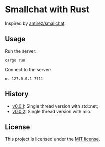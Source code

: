 # Smallchat with Rust

Inspired by [antirez/smallchat][smallchat].

## Usage

Run the server:
```shell
cargo run
```

Connect to the server:
```shell
nc 127.0.0.1 7711
```

## History

* [v0.0.1][v0.0.1]: Single thread version with std::net;
* [v0.0.2][v0.0.2]: Single thread version with mio.

## License

This project is licensed under the [MIT license][license].

[license]: https://github.com/zhihuij/smallchat_rust/blob/main/LICENSE
[smallchat]: https://github.com/antirez/smallchat
[v0.0.1]: https://github.com/zhihuij/smallchat_rust/tree/v0.0.1
[v0.0.2]: https://github.com/zhihuij/smallchat_rust/tree/main
